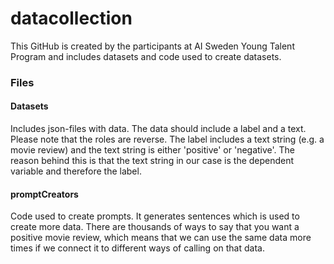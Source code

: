 # datacollection
This GitHub is created by the participants at AI Sweden Young Talent Program and includes datasets and code used to create datasets. 

### Files

#### Datasets
Includes json-files with data. The data should include a label and a text. Please note that the roles are reverse. The label includes a text string (e.g. a movie review) and the text string is either 'positive' or 'negative'. The reason behind this is that the text string in our case is the dependent variable and therefore the label. 

#### promptCreators
Code used to create prompts. It generates sentences which is used to create more data. There are thousands of ways to say that you want a positive movie review, which means that we can use the same data more times if we connect it to different ways of calling on that data. 
